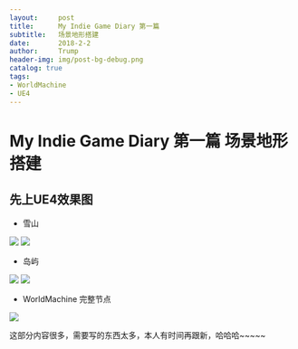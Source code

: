 ```yaml
---
layout:     post
title:      My Indie Game Diary 第一篇
subtitle:   场景地形搭建
date:       2018-2-2
author:     Trump
header-img: img/post-bg-debug.png
catalog: true
tags:
- WorldMachine
- UE4
---
```


# My Indie Game Diary 第一篇 场景地形搭建
## 先上UE4效果图

- 雪山

![](http://mingchuan.wang/img/MyIndieGameDiary/4.png)
![](http://mingchuan.wang/img/MyIndieGameDiary/5.png)

- 岛屿

![](http://mingchuan.wang/img/MyIndieGameDiary/3.png)
![](http://mingchuan.wang/img/MyIndieGameDiary/6.png)

- WorldMachine 完整节点

![](http://mingchuan.wang/img/MyIndieGameDiary/7.png)

这部分内容很多，需要写的东西太多，本人有时间再跟新，哈哈哈~~~~~
